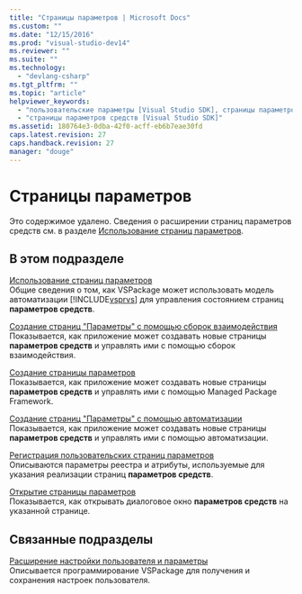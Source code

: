 ```yaml
---
title: "Страницы параметров | Microsoft Docs"
ms.custom: ""
ms.date: "12/15/2016"
ms.prod: "visual-studio-dev14"
ms.reviewer: ""
ms.suite: ""
ms.technology: 
  - "devlang-csharp"
ms.tgt_pltfrm: ""
ms.topic: "article"
helpviewer_keywords: 
  - "пользовательские параметры [Visual Studio SDK], страницы параметров средств "
  - "страницы параметров средств [Visual Studio SDK]"
ms.assetid: 180764e3-0dba-42f0-acff-eb6b7eae30fd
caps.latest.revision: 27
caps.handback.revision: 27
manager: "douge"
---
```

# Страницы параметров
Это содержимое удалено. Сведения о расширении страниц параметров средств см. в разделе [Использование страниц параметров](../misc/using-options-pages.md).  
  
## В этом подразделе  
 [Использование страниц параметров](../misc/using-options-pages.md)  
 Общие сведения о том, как VSPackage может использовать модель автоматизации [!INCLUDE[vsprvs](../assembler/masm/includes/vsprvs_md.md)] для управления состоянием страниц **параметров средств**.  
  
 [Создание страниц "Параметры" с помощью сборок взаимодействия](../Topic/Creating%20Options%20Pages%20By%20Using%20Interop%20Assemblies.md)  
 Показывается, как приложение может создавать новые страницы **параметров средств** и управлять ими с помощью сборок взаимодействия.  
  
 [Создание страницы параметров](../Topic/Creating%20Options%20Pages.md)  
 Показывается, как приложение может создавать новые страницы **параметров средств** и управлять ими с помощью Managed Package Framework.  
  
 [Создание страниц "Параметры" с помощью автоматизации](../misc/creating-options-pages-by-using-automation.md)  
 Показывается, как приложение может создавать новые страницы **параметров средств** и управлять ими с помощью автоматизации.  
  
 [Регистрация пользовательских страниц параметров](../misc/registering-custom-options-pages.md)  
 Описываются параметры реестра и атрибуты, используемые для указания реализации страниц **параметров средств**.  
  
 [Открытие страницы параметров](../misc/opening-an-options-page.md)  
 Показывается, как открывать диалоговое окно **параметров средств** на указанной странице.  
  
## Связанные подразделы  
 [Расширение настройки пользователя и параметры](../Topic/Extending%20User%20Settings%20and%20Options.md)  
 Описывается программирование VSPackage для получения и сохранения настроек пользователя.